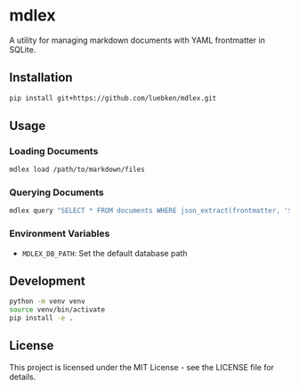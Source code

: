 # mdlex

A utility for managing markdown documents with YAML frontmatter in SQLite.

## Installation

```bash
pip install git+https://github.com/luebken/mdlex.git
```

## Usage

### Loading Documents

```bash
mdlex load /path/to/markdown/files
```

### Querying Documents

```bash
mdlex query "SELECT * FROM documents WHERE json_extract(frontmatter, '$.tags') LIKE '%python%'"
```

### Environment Variables

- `MDLEX_DB_PATH`: Set the default database path

## Development

```sh
python -m venv venv
source venv/bin/activate
pip install -e .
```

## License

This project is licensed under the MIT License - see the LICENSE file for details.